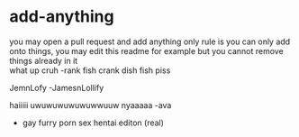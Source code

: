 # add-anything
 you may open a pull request and add anything
 only rule is you can only add onto things, you may edit this readme for example but you cannot remove things already in it 
 <br> what up cruh -rank fish
 crank dish fish piss

JemnLofy -JamesnLollify

 haiiiii uwuwuwuwuwuwwuuw nyaaaaa -ava 
 - gay furry porn sex hentai editon (real)
